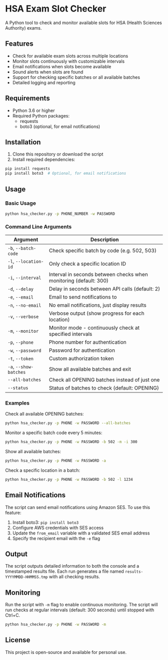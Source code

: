# HSA Exam Slot Checker

A Python tool to check and monitor available slots for HSA (Health Sciences Authority) exams.

## Features

- Check for available exam slots across multiple locations
- Monitor slots continuously with customizable intervals
- Email notifications when slots become available
- Sound alerts when slots are found
- Support for checking specific batches or all available batches
- Detailed logging and reporting

## Requirements

- Python 3.6 or higher
- Required Python packages:
  - requests
  - boto3 (optional, for email notifications)

## Installation

1. Clone this repository or download the script
2. Install required dependencies:

```bash
pip install requests
pip install boto3  # Optional, for email notifications
```

## Usage

### Basic Usage

```bash
python hsa_checker.py -p PHONE_NUMBER -w PASSWORD
```

### Command Line Arguments

| Argument | Description |
|----------|-------------|
| `-b`, `--batch-code` | Check specific batch by code (e.g. 502, 503) |
| `-l`, `--location-id` | Only check a specific location ID |
| `-i`, `--interval` | Interval in seconds between checks when monitoring (default: 300) |
| `-d`, `--delay` | Delay in seconds between API calls (default: 2) |
| `-e`, `--email` | Email to send notifications to |
| `-n`, `--no-email` | No email notifications, just display results |
| `-v`, `--verbose` | Verbose output (show progress for each location) |
| `-m`, `--monitor` | Monitor mode - continuously check at specified intervals |
| `-p`, `--phone` | Phone number for authentication |
| `-w`, `--password` | Password for authentication |
| `-t`, `--token` | Custom authorization token |
| `-a`, `--show-batches` | Show all available batches and exit |
| `--all-batches` | Check all OPENING batches instead of just one |
| `--status` | Status of batches to check (default: OPENING) |

### Examples

Check all available OPENING batches:
```bash
python hsa_checker.py -p PHONE -w PASSWORD --all-batches
```

Monitor a specific batch code every 5 minutes:
```bash
python hsa_checker.py -p PHONE -w PASSWORD -b 502 -m -i 300
```

Show all available batches:
```bash
python hsa_checker.py -p PHONE -w PASSWORD -a
```

Check a specific location in a batch:
```bash
python hsa_checker.py -p PHONE -w PASSWORD -b 502 -l 1234
```

## Email Notifications

The script can send email notifications using Amazon SES. To use this feature:
1. Install boto3: `pip install boto3`
2. Configure AWS credentials with SES access
3. Update the `from_email` variable with a validated SES email address
4. Specify the recipient email with the `-e` flag

## Output

The script outputs detailed information to both the console and a timestamped results file. Each run generates a file named `results-YYYYMMDD-HHMMSS.tmp` with all checking results.

## Monitoring

Run the script with `-m` flag to enable continuous monitoring. The script will run checks at regular intervals (default: 300 seconds) until stopped with Ctrl+C.

```bash
python hsa_checker.py -p PHONE -w PASSWORD -m
```

## License

This project is open-source and available for personal use.
